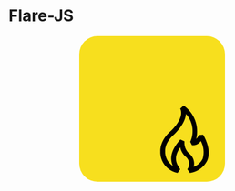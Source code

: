 # Flare-JS

<p align="center"><img style="border-radius: 32px;" src="https://github.com/kayyraa/Flare-JS/blob/main/resources/icon.png" alt="Flare-JS Icon"></p>
